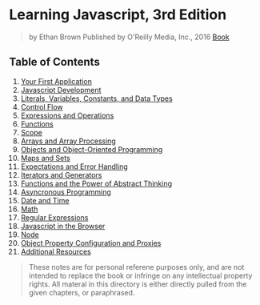 # Learning Javascript, 3rd Edition

> by Ethan Brown Published by O'Reilly Media, Inc., 2016 
[Book](https://learning.oreilly.com/library/view/learning-javascript-3rd/9781491914892/)

## Table of Contents

1. [Your First Application][1]
2. [Javascript Development][2]
3. [Literals, Variables, Constants, and Data Types][3]
4. [Control Flow][4]
5. [Expressions and Operations][5]
6. [Functions][6]
7. [Scope][7]
8. [Arrays and Array Processing][8]
9. [Objects and Object-Oriented Programming][9]
10. [Maps and Sets][10]
11. [Expectations and Error Handling][11]
12. [Iterators and Generators][12]
13. [Functions and the Power of Abstract Thinking][13]
14. [Asyncronous Programming][14]
15. [Date and Time][15]
16. [Math][16]
17. [Regular Expressions][17]
18. [Javascript in the Browser][18]
19. [Node][19]
20. [Object Property Configuration and Proxies][20]
21. [Additional Resources][21]

<!---
--->

<!--- Links --->
[1]: ./ch1/
[2]: ./ch2/
[3]: ./ch3/
[4]: ./ch4/
[5]: ./ch5/
[6]: ./ch6/
[7]: ./ch7/
[8]: ./ch8/
[9]: ./ch9/
[10]: ./ch10/
[11]: ./ch11/
[12]: ./ch12/
[13]: ./ch13/
[14]: ./ch14/
[15]: ./ch15/
[16]: ./ch16/
[17]: ./ch17/
[18]: ./ch18/
[19]: ./ch19/
[20]: ./ch20/
[21]: ./ch21/




> These notes are for personal referene purposes only, and are not intended to replace the book or infringe on any intellectual property rights. All materal in this directory is either directly pulled from the given chapters, or paraphrased.
